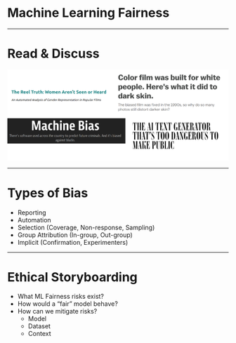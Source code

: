 # Machine Learning Fairness

---

# Read & Discuss

![](res/MLheadlinescreenshot.png)

<!--
*Open up the ML Fairness topic with engaging examples from various domains, showing the impact of bias on 
end users. There are 4 potential articles in the facilitator guide -- choose your favorite 3 and have
students count off 1/2/3. Assign each group an article to read.

After everyone has finished reading (~10 mins), gather in mixed clusters of 3 (one student from each
article) to explain the main takeaway of your article to others in your group. What bias was uncovered
and how would you describe its impact on people? What do you find interesting about this article?*
-->

---

# Types of Bias

* Reporting
* Automation
* Selection (Coverage, Non-response, Sampling)
* Group Attribution (In-group, Out-group)
* Implicit (Confirmation, Experimenters)

<!--
Biases can be found throughout the design and development of ML systems. Stay in same groups of 3; do a
2-part activity to identify different types of bias. 

Part 1 asks them to use cards to match 9 descriptive examples with 9 different types of bias (Bias Card
Matching). For Part 2, ask them to pair-share or volunteer-share what instances of these bias types they’ve
encountered in their own experience.

If you have a concrete example of bias in ML systems from your own experience, share how it was detected
and handled. 
-->

---

# Ethical Storyboarding

* What ML Fairness risks exist?
* How would a “fair” model behave?
* How can we mitigate risks?
  * Model
  * Dataset
  * Context
 
 <!--
It’s important to always remember that ML algorithms and systems are built, trained, and evaluated by people, and are affected by human cognitive limitations and biases. To create systems that work for everyone, we have to intentionally work to mitigate those issues. It’s also important to note that fairness is *subjective* -- not all biases should be approached the same way. 

In same groups of 3, have students work on Ethical Storyboarding activity for some ML example (chosen from the bias cards or other). Discuss what ML Fairness risks might exist for their specific product, and what research/feedback mechanisms could help mitigate those issues.

After ~25 minutes, debrief the class all together.
ASK:
* What do they perceive as main takeaways from this exercise?
* What does this mean to them, for their role as up-and-coming professionals in Machine Learning?
* What are questions they still have?
-->
